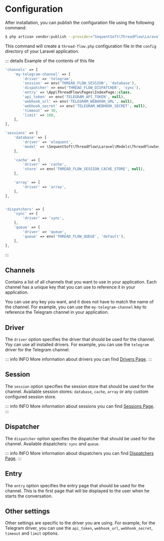 # Configuration

After installation, you can publish the configuration file using the following command:

```sh [artisan]
$ php artisan vendor:publish --provider="SequentSoft\ThreadFlow\Laravel\ServiceProvider"
```
This command will create a `thread-flow.php` configuration file in the `config` directory of your Laravel application.

::: details Example of the contents of this file
```php
'channels' => [
    'my-telegram-channel' => [
        'driver' => 'telegram',
        'session' => env('THREAD_FLOW_SESSION', 'database'),
        'dispatcher' => env('THREAD_FLOW_DISPATCHER', 'sync'),
        'entry' => \App\ThreadFlow\Pages\IndexPage::class,
        'api_token' => env('TELEGRAM_API_TOKEN', null),
        'webhook_url' => env('TELEGRAM_WEBHOOK_URL', null),
        'webhook_secret' => env('TELEGRAM_WEBHOOK_SECRET', null),
        'timeout' => 30,
        'limit' => 100,
    ],
],

'sessions' => [
    'database' => [
        'driver' => 'eloquent',
        'model' => \SequentSoft\ThreadFlow\Laravel\Models\ThreadFlowSession::class,
    ],

    'cache' => [
        'driver' => 'cache',
        'store' => env('THREAD_FLOW_SESSION_CACHE_STORE', null),
    ],

    'array' => [
        'driver' => 'array',
    ],
],


'dispatchers' => [
    'sync' => [
        'driver' => 'sync',
    ],
    'queue' => [
        'driver' => 'queue',
        'queue' => env('THREAD_FLOW_QUEUE', 'default'),
    ],
],
```
:::

## Channels

Contains a list of all channels that you want to use in your application.
Each channel has a unique key that you can use to reference it in your application.

You can use any key you want, and it does not have to match the name of the channel.
For example, you can use the `my-telegram-channel` key to reference the Telegram channel in your application.

## Driver

The `driver` option specifies the driver that should be used for the channel.
Yoy can use all installed drivers. For example, you can use the `telegram` driver for the Telegram channel.

::: info INFO
More information about drivers you can find [Drivers Page](/guide/master/drivers/). 
:::

## Session

The `session` option specifies the session store that should be used for the channel.
Available session stores: `database`, `cache`, `array` or any custom configured session store.

::: info INFO
More information about sessions you can find [Sessions Page](/guide/master/advanced/sessions).
:::


## Dispatcher

The `dispatcher` option specifies the dispatcher that should be used for the channel.
Available dispatchers: `sync` and `queue`.

::: info INFO
More information about dispatchers you can find [Dispatchers Page](/guide/master/advanced/dispatchers).
:::


## Entry

The `entry` option specifies the entry page that should be used for the channel.
This is the first page that will be displayed to the user when he starts the conversation.

## Other settings

Other settings are specific to the driver you are using.
For example, for the Telegram driver, you can use the `api_token`, `webhook_url`, `webhook_secret`, `timeout` and `limit` options.
